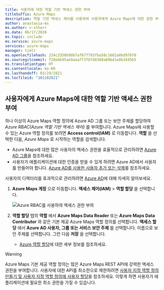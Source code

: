 ```yaml
---
title: 사용자에 대한 역할 기반 액세스 권한 부여
titleSuffix: Azure Maps
description: 역할 기반 액세스 제어를 사용하여 사용자에게 Azure Maps에 대한 권한 부여
author: anastasia-ms
ms.author: v-stharr
ms.date: 06/17/2020
ms.topic: include
ms.service: azure-maps
services: azure-maps
manager: timlt
ms.openlocfilehash: 234c3358b98b7af677793fba58c1602a8bd976f0
ms.sourcegitcommit: f28ebb95ae9aaaff3f87d8388a09b41e0b3445b5
ms.translationtype: HT
ms.contentlocale: ko-KR
ms.lasthandoff: 03/29/2021
ms.locfileid: "101102821"
---
```

## <a name="grant-role-based-access-for-users-to-azure-maps"></a>사용자에게 Azure Maps에 대한 역할 기반 액세스 권한 부여

하나 이상의 Azure Maps 역할 정의에 Azure AD 그룹 또는 보안 주체를 할당하여 *Azure RBAC(Azure 역할 기반 액세스 제어)* 를 부여합니다. Azure Maps에 사용할 수 있는 Azure 역할 정의를 보려면 **Access control(IAM)** 로 이동합니다. **역할** 을 선택한 다음, *Azure Maps* 로 시작하는 역할을 검색합니다.

* Azure Maps에 대한 많은 사용자의 액세스 권한을 효율적으로 관리하려면 [Azure AD 그룹](../../active-directory/fundamentals/active-directory-manage-groups.md)을 참조하세요.
* 사용자가 애플리케이션에 대한 인증을 받을 수 있게 하려면 Azure AD에서 사용자를 만들어야 합니다. [Azure AD를 사용한 사용자 추가 또는 삭제](../../active-directory/fundamentals/add-users-azure-active-directory.md)를 참조하세요.

사용자의 디렉터리를 효과적으로 관리하려면 [Azure AD](../../active-directory/fundamentals/index.yml)에 대해 자세히 알아보세요.

1. **Azure Maps 계정** 으로 이동합니다. **액세스 제어(IAM)**  > **역할 할당** 을 선택합니다.

    ![Azure RBAC를 사용하여 액세스 권한 부여](../media/how-to-manage-authentication/how-to-grant-rbac.png)

2. **역할 할당** 탭의 **역할** 에서 **Azure Maps Data Reader** 또는 **Azure Maps Data Contributor** 와 같은 기본 제공 Azure Maps 역할 정의를 선택합니다. **액세스 할당** 에서 **Azure AD 사용자, 그룹 또는 서비스 보안 주체** 를 선택합니다. 이름으로 보안 주체를 선택합니다. 그런 다음 **저장** 을 선택합니다.

   * [Azure 역할 할당](../../role-based-access-control/role-assignments-portal.md)에 대한 세부 정보를 참조하세요.

> [!WARNING]
> Azure Maps 기본 제공 역할 정의는 많은 Azure Maps REST API에 강력한 액세스 권한을 부여합니다. 사용자에 대한 API를 최소한으로 제한하려면 [사용자 지정 역할 정의 만들기 및 사용자 지정 역할 정의에 사용자 할당](../../role-based-access-control/custom-roles.md)을 참조하세요. 이렇게 하면 사용자가 애플리케이션에 필요한 최소 권한을 가질 수 있습니다.